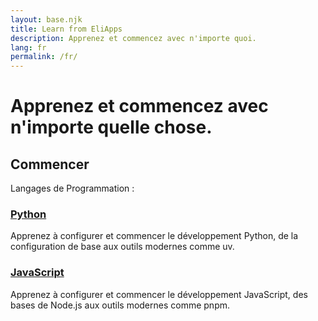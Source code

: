 ```yaml
---
layout: base.njk
title: Learn from EliApps
description: Apprenez et commencez avec n'importe quoi.
lang: fr
permalink: /fr/
---
```


# Apprenez et commencez avec n'importe quelle chose.

## Commencer

Langages de Programmation :

<div class="card">

### [Python](./get-started/python/)
Apprenez à configurer et commencer le développement Python, de la configuration de base aux outils modernes comme uv.

</div>

<div class="card">

### [JavaScript](./get-started/javascript/)
Apprenez à configurer et commencer le développement JavaScript, des bases de Node.js aux outils modernes comme pnpm.

</div> 